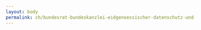 ```yaml
---
layout: body
permalink: ch/bundesrat-bundeskanzlei-eidgenoessischer-datenschutz-und-ffentlichkeitsbeauftragter-staendiges-sekretariat-des-ed-b-einheit-2/
---
```


